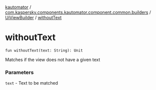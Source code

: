 [kautomator](../../index.md) / [com.kaspersky.components.kautomator.component.common.builders](../index.md) / [UiViewBuilder](index.md) / [withoutText](./without-text.md)

# withoutText

`fun withoutText(text: String): Unit`

Matches if the view does not have a given text

### Parameters

`text` - Text to be matched